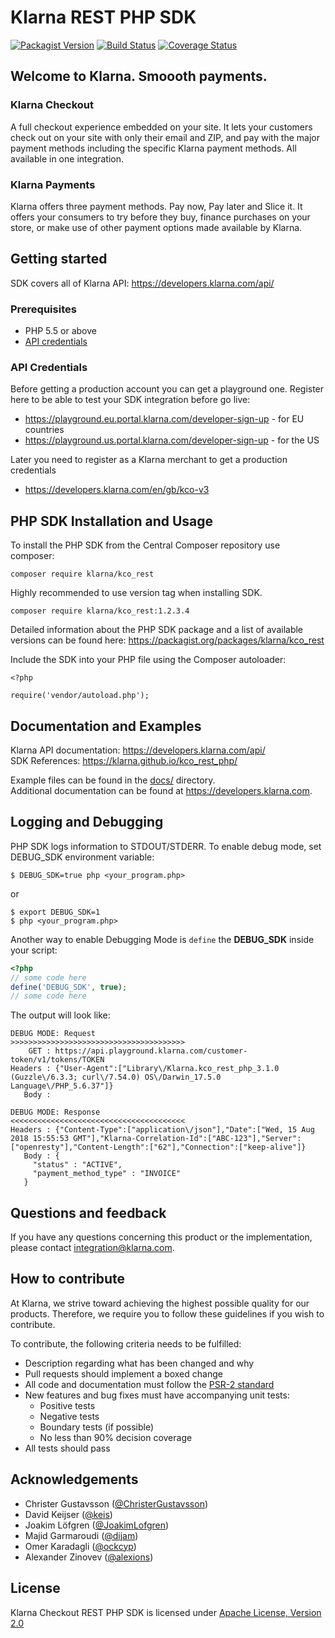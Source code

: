 # Klarna REST PHP SDK
[![Packagist Version][packagist-image]](https://packagist.org/packages/klarna/kco_rest)
[![Build Status][travis-image]](https://travis-ci.org/klarna/kco_rest_php)
[![Coverage Status][coveralls-image]](https://coveralls.io/r/klarna/kco_rest_php?branch=v4.0)

## Welcome to Klarna. Smoooth payments.

### Klarna Checkout
A full checkout experience embedded on your site. It lets your customers check out on your
site with only their email and ZIP, and pay with the major payment methods including the specific
Klarna payment methods. All available in one integration.

### Klarna Payments
Klarna offers three payment methods. Pay now, Pay later and Slice it. It offers your consumers
to try before they buy, finance purchases on your store, or make use of other payment
options made available by Klarna.


## Getting started

SDK covers all of Klarna API: https://developers.klarna.com/api/

### Prerequisites
* PHP 5.5 or above
* [API credentials](#api-credentials)


### API Credentials

Before getting a production account you can get a playground one.
Register here to be able to test your SDK integration before go live:

- https://playground.eu.portal.klarna.com/developer-sign-up - for EU countries
- https://playground.us.portal.klarna.com/developer-sign-up - for the US

Later you need to register as a Klarna merchant to get a production credentials

- https://developers.klarna.com/en/gb/kco-v3




## PHP SDK Installation and Usage

To install the PHP SDK from the Central Composer repository use composer:

```
composer require klarna/kco_rest
```

Highly recommended to use version tag when installing SDK.

```
composer require klarna/kco_rest:1.2.3.4
```

Detailed information about the PHP SDK package and a list of available versions can be found here:
https://packagist.org/packages/klarna/kco_rest

Include the SDK into your PHP file using the Composer autoloader:

```
<?php

require('vendor/autoload.php');
```



## Documentation and Examples

Klarna API documentation: https://developers.klarna.com/api/  
SDK References: https://klarna.github.io/kco_rest_php/


Example files can be found in the [docs/](docs/) directory.  
Additional documentation can be found at https://developers.klarna.com.


## Logging and Debugging

PHP SDK logs information to STDOUT/STDERR. To enable debug mode, set DEBUG_SDK environment variable:

```
$ DEBUG_SDK=true php <your_program.php>
```

or

```
$ export DEBUG_SDK=1
$ php <your_program.php>
```

Another way to enable Debugging Mode is `define` the **DEBUG_SDK** inside your script:

```php
<?php
// some code here
define('DEBUG_SDK', true);
// some code here
```

The output will look like:

```
DEBUG MODE: Request
>>>>>>>>>>>>>>>>>>>>>>>>>>>>>>>>>>>>>>>
    GET : https://api.playground.klarna.com/customer-token/v1/tokens/TOKEN
Headers : {"User-Agent":["Library\/Klarna.kco_rest_php_3.1.0 (Guzzle\/6.3.3; curl\/7.54.0) OS\/Darwin_17.5.0 Language\/PHP_5.6.37"]}
   Body :

DEBUG MODE: Response
<<<<<<<<<<<<<<<<<<<<<<<<<<<<<<<<<<<<<<<
Headers : {"Content-Type":["application\/json"],"Date":["Wed, 15 Aug 2018 15:55:53 GMT"],"Klarna-Correlation-Id":["ABC-123"],"Server":["openresty"],"Content-Length":["62"],"Connection":["keep-alive"]}
   Body : {
     "status" : "ACTIVE",
     "payment_method_type" : "INVOICE"
   }
```


## Questions and feedback
If you have any questions concerning this product or the implementation,
please contact [integration@klarna.com](mailto:integration@klarna.com).


## How to contribute
At Klarna, we strive toward achieving the highest possible quality for our
products. Therefore, we require you to follow these guidelines if you wish
to contribute.

To contribute, the following criteria needs to be fulfilled:

* Description regarding what has been changed and why
* Pull requests should implement a boxed change
* All code and documentation must follow the [PSR-2 standard](http://www.php-fig.org/psr/psr-2/)
* New features and bug fixes must have accompanying unit tests:
    * Positive tests
    * Negative tests
    * Boundary tests (if possible)
    * No less than 90% decision coverage
* All tests should pass


## Acknowledgements
* Christer Gustavsson ([@ChristerGustavsson](https://github.com/ChristerGustavsson))
* David Keijser ([@keis](https://github.com/keis))
* Joakim Löfgren ([@JoakimLofgren](https://github.com/JoakimLofgren))
* Majid Garmaroudi ([@dijam](https://github.com/dijam))
* Omer Karadagli ([@ockcyp](https://github.com/ockcyp))
* Alexander Zinovev ([@alexions](https://github.com/alexions))


## License
Klarna Checkout REST PHP SDK is licensed under
[Apache License, Version 2.0](http://www.apache.org/LICENSE-2.0)

[packagist-image]: https://img.shields.io/packagist/v/klarna/kco_rest.svg?style=flat
[travis-image]: https://img.shields.io/travis/klarna/kco_rest_php/v4.0.svg?style=flat
[coveralls-image]: https://img.shields.io/coveralls/klarna/kco_rest_php/v4.0.svg?style=flat
